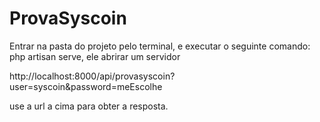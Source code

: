 # ProvaSyscoin
Entrar na pasta do projeto pelo terminal, e executar o seguinte comando:
php artisan serve, ele abrirar um servidor

http://localhost:8000/api/provasyscoin?user=syscoin&password=meEscolhe

use a url a cima para obter a resposta.
